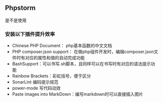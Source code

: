 Phpstorm
-----------
是不是使用

### 安装以下插件提升效率

- Chinese PHP Document： php基本函数的中文文档
- PHP composer.json support： 在做php组件开发时，编辑composer.json文件时有对应的属性和值的自动完成功能
- BashSupport：可以书写.sh脚本，且同样可以在书写时有对应的语法提示功能
- Rainbow Brackets：彩虹括号，便于区分
- SonarLint 编码提示规范
- power-mode 写代码动效
- Paste images into MarkDown：编写markdown时可以直接插入图片